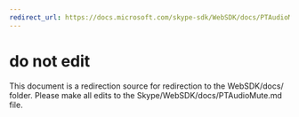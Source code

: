 ```yaml
---
redirect_url: https://docs.microsoft.com/skype-sdk/WebSDK/docs/PTAudioMute
---
```

# do not edit
This document is a redirection source for redirection to the WebSDK/docs/ folder. Please make all edits to the Skype/WebSDK/docs/PTAudioMute.md file.

